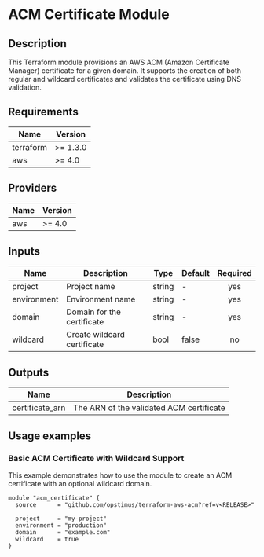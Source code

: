 # ACM Certificate Module

## Description

This Terraform module provisions an AWS ACM (Amazon Certificate Manager) certificate for a given domain. It supports the creation of both regular and wildcard certificates and validates the certificate using DNS validation.

## Requirements

| Name      | Version   |
|-----------|-----------|
| terraform | >= 1.3.0  |
| aws       | >= 4.0    |

## Providers

| Name | Version |
|------|---------|
| aws  | >= 4.0  |

## Inputs

| Name        | Description                    | Type    | Default | Required |
|-------------|--------------------------------|---------|---------|:--------:|
| project     | Project name                   | string  | -       |   yes    |
| environment | Environment name               | string  | -       |   yes    |
| domain      | Domain for the certificate      | string  | -       |   yes    |
| wildcard    | Create wildcard certificate    | bool    | false   |    no    |

## Outputs

| Name            | Description                   |
|-----------------|-------------------------------|
| certificate_arn | The ARN of the validated ACM certificate |

## Usage examples

### Basic ACM Certificate with Wildcard Support

This example demonstrates how to use the module to create an ACM certificate with an optional wildcard domain.

```hcl
module "acm_certificate" {
  source      = "github.com/opstimus/terraform-aws-acm?ref=v<RELEASE>"
  
  project     = "my-project"
  environment = "production"
  domain      = "example.com"
  wildcard    = true
}
```
